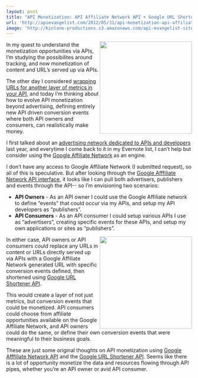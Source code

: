 ```yaml
---
layout: post
title: "API Monetization: API Affiliate Network API + Google URL Shortener API"
url: 'http://apievangelist.com/2012/05/31/api-monetization-api-affiliate-network-api-google-url-shortener-api/'
image: 'http://kinlane-productions.s3.amazonaws.com/api-evangelist-site/blog/google-affiliate-network.jpg'
---
```


<img class="c1" src="http://kinlane-productions.s3.amazonaws.com/google/google-affiliate-network.jpg" alt="" width="250" align="right" />

In my quest to understand the monetization opportunities via APIs, I’m studying the possibilites around tracking, and now monetization of content and URL’s served up via APIs.

The other day I considered [wrapping URLs for another layer of metrics in your API][1], and today I’m thinking about how to evolve API monetization beyond advertising, defining entirely new API driven conversion events where both API owners and consumers, can realistically make money.

I first talked about an [advertising network dedicated to APIs and developers][2] last year, and everytime I come back to it in my Evernote list, I can’t help but consider using the [Google Affiliate Network][3] as an engine.

I don’t have any access to Google Affiliate Network (I submitted request), so all of this is speculative. But after looking through the [Google Afffiliate Network API interface][4], it looks like I can pull both advertisers, publishers and events through the API-- so I’m envisioning two scenarios:

  * **API Owners** \- As an API owner I could use the Google Affiliate network to define “events” that could occur via my APIs, and setup my API developers as “publishers”.
  * **API Consumers** \- As an API consumer I could setup various APIs I use as “advertisers”, creating specific events for these APIs, and setup my own applications or sites as “publishers”.

<img class="c1" src="http://kinlane-productions.s3.amazonaws.com/google/google-url-shortener.jpg" alt="" width="250" align="right" />

In either case, API owners or API consumers could replace any URLs in content or URLs directly served up via APIs with a Google Affiliate Network generated URL with specific conversion events defined, then shortened using [Google URL Shortener API][5].

This would create a layer of not just metrics, but conversion events that could be monetized. API consumers could choose from affiliate opportunities available on the Google Affiliate Network, and API owners could do the same, or define their own conversion events that were meaningful to their business goals.

These are just some original thoughts on API monetization using [Google Afffiliate Network API][4] and the [Google URL Shortener API][5]. Seems like there is a lot of opportunity monetize the data and resources flowing through API pipes, whether you’re an API owner or avid API consumer.

   [1]: /2012/05/26/wrapping-content-urls-for-another-layer-of-metrics-in-your-api/ (wrapping URLs for another layer of metrics in your API)
   [2]: http://apievangelist.com/2011/09/28/advertising-network-dedicated-to-apis-and-developers/ (advertising network dedicated to APIs and developers)
   [3]: http://www.google.com/ads/affiliatenetwork/ (Google Affiliate Network)
   [4]: https://developers.google.com/affiliate-network/
   [5]: https://developers.google.com/url-shortener/ (Google URL Shortener API)
